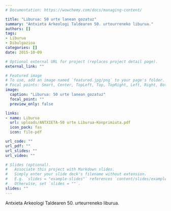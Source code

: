 ```yaml
---
# Documentation: https://wowchemy.com/docs/managing-content/

title: "Liburua: 50 urte lanean gozatuz"
summary: "Antxieta Arkeologi Taldearen 50. urteurreneko liburua."
authors: []
tags: 
- Liburua
- Dibulgazioa
categories: []
date: 2015-10-09

# Optional external URL for project (replaces project detail page).
external_link: ""

# Featured image
# To use, add an image named `featured.jpg/png` to your page's folder.
# Focal points: Smart, Center, TopLeft, Top, TopRight, Left, Right, BottomLeft, Bottom, BottomRight.
image:
  caption: "Liburua: 50 urte lanean gozatuz"
  focal_point: ""
  preview_only: false

links:
- name: Liburua
  url: uploads/ANTXIETA-50 urte Liburua-Konprimiuta.pdf
  icon_pack: fas
  icon: file-pdf

url_code: ""
url_pdf: ""
url_slides: ""
url_video: ""

# Slides (optional).
#   Associate this project with Markdown slides.
#   Simply enter your slide deck's filename without extension.
#   E.g. `slides = "example-slides"` references `content/slides/example-slides.md`.
#   Otherwise, set `slides = ""`.
slides: ""
---
```


Antxieta Arkeologi Taldearen 50. urteurreneko liburua.
